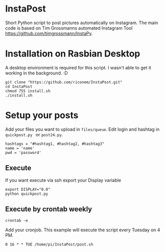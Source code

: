 # InstaPost
Short Python script to post pictures automatically on Instagram.
The main code is based on Tim Grossmanns automated Instagram Tool https://github.com/timgrossmann/InstaPy.

# Installation on Rasbian Desktop
A desktop environment is required for this script. I wasn't able to get it working in the background. :D
```
git clone "https://github.com/riconem/InstaPost.git"
cd InstaPost
chmod 755 install.sh
./install.sh
```
# Setup your posts
Add your files you want to upload in ```files/queue```.
Edit login and hashtag in ```quickpost.py ``` or ```post24.py```.
```
hashtags = "#hashtag1, #hashtag2, #hashtag3"
name = 'name'
pwd = 'password'
```
## Execute
If you want execute via ssh export your Display variable
```
export DISPLAY="0.0"
python quickpost.py
```
## Execute by crontab weekly
```
crontab -e
```
Add your cronjob. This example will execute the script every Tuesday on 4 PM. 
```
0 16 * * TUE /home/pi/InstaPost/post.sh
```
